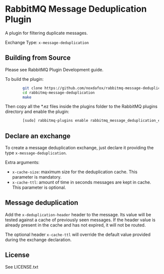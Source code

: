 RabbitMQ Message Deduplication Plugin
=====================================

A plugin for filtering duplicate messages.

Exchange Type: `x-message-deduplication`

Building from Source
--------------------

Please see RabbitMQ Plugin Development guide.

To build the plugin:

```bash
        git clone https://github.com/noxdafox/rabbitmq-message-deduplication.git
        cd rabbitmq-message-deduplication
        make
```

Then copy all the *.ez files inside the plugins folder to the RabbitMQ plugins directory and enable the plugin:

```bash
        [sudo] rabbitmq-plugins enable rabbitmq_message_deduplication_exchange
```

Declare an exchange
-------------------

To create a message deduplication exchange, just declare it providing the type `x-message-deduplication`.

Extra arguments:

  * `x-cache-size`: maximum size for the deduplication cache.
    This parameter is mandatory.
  * `x-cache-ttl`: amount of time in seconds messages are kept in cache.
    This parameter is optional.

Message deduplication
---------------------

Add the `x-deduplication-header` header to the message. Its value will be tested against a cache of previously seen messages. If the header value is already present in the cache and has not expired, it will not be routed.

The optional header `x-cache-ttl` will override the default value provided during the exchange declaration.

License
-------

See LICENSE.txt
